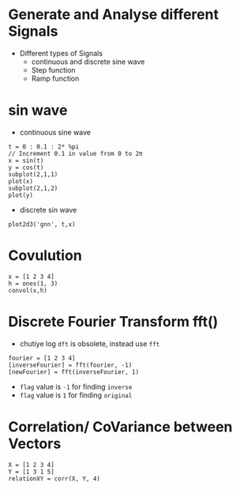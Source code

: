 # Generate and Analyse different Signals

- Different types of Signals
  - continuous and discrete
sine wave
  - Step function
  - Ramp function

# sin wave

- continuous sine wave
```
t = 0 : 0.1 : 2* %pi
// Increment 0.1 in value from 0 to 2π
x = sin(t)
y = cos(t)
subplot(2,1,1)
plot(x)
subplot(2,1,2)
plot(y)
```

- discrete sin wave
```
plot2d3('gnn', t,x)
```

# Covulution

```
x = [1 2 3 4]
h = ones(1, 3)
convol(x,h)
```

# Discrete Fourier Transform fft()
- chutiye log `dft` is obsolete, instead use `fft`
```
fourier = [1 2 3 4]
[inverseFourier] = fft(fourier, -1)
[newFourier] = fft(inverseFourier, 1)
```

  - `flag` value is `-1` for finding `inverse`
  - `flag` value is `1` for finding `original`

# Correlation/ CoVariance between Vectors

```
X = [1 2 3 4]
Y = [1 3 1 5]
relationXY = corr(X, Y, 4)
```
